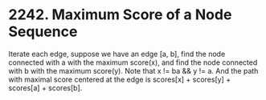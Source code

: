 # 2242. Maximum Score of a Node Sequence
Iterate each edge, suppose we have an edge [a, b], find the node connected with a with the maximum score(x), and find the node connected with b with the maximum score(y). Note that x != ba && y != a. And the path with maximal score centered at the edge is scores[x] + scores[y] + scores[a] + scores[b].  
